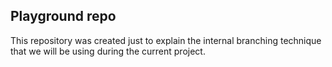 ## Playground repo
This repository was created just to explain the internal branching technique that we will be using during the current project.
